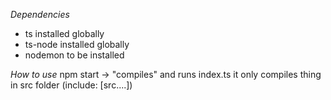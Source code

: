 *Dependencies*
- ts installed globally
- ts-node installed globally
- nodemon to be installed


*How to use*
npm start -> "compiles" and runs index.ts
it only compiles thing in src folder (include: [src....])